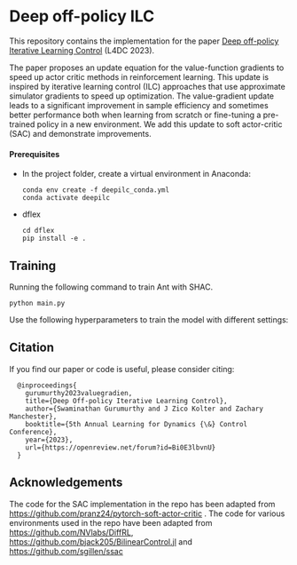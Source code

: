 # Deep off-policy ILC

This repository contains the implementation for the paper [Deep off-policy Iterative Learning Control](https://short-horizon-actor-critic.github.io/) (L4DC 2023).

The paper proposes an update equation for the value-function gradients to speed up actor critic methods in reinforcement learning. This update is inspired by iterative learning control (ILC) approaches that use approximate simulator gradients to speed up optimization. The value-gradient update leads to a significant improvement in sample efficiency and sometimes better performance both when learning from scratch or fine-tuning a pre-trained policy in a new environment. We add this update to soft actor-critic (SAC) and demonstrate improvements.

#### Prerequisites

- In the project folder, create a virtual environment in Anaconda:

  ```
  conda env create -f deepilc_conda.yml
  conda activate deepilc
  ```

- dflex

  ```
  cd dflex
  pip install -e .
  ```


## Training

Running the following command to train Ant with SHAC.
```
python main.py
```

Use the following hyperparameters to train the model with different settings:

## Citation

If you find our paper or code is useful, please consider citing:
```kvk
  @inproceedings{
	gurumurthy2023valuegradien,
	title={Deep Off-policy Iterative Learning Control},
	author={Swaminathan Gurumurthy and J Zico Kolter and Zachary Manchester},
	booktitle={5th Annual Learning for Dynamics {\&} Control Conference},
	year={2023},
	url={https://openreview.net/forum?id=Bi0E3lbvnU}
  }
```

## Acknowledgements

The code for the SAC implementation in the repo has been adapted from https://github.com/pranz24/pytorch-soft-actor-critic . 
The code for various environments used in the repo have been adapted from https://github.com/NVlabs/DiffRL, https://github.com/bjack205/BilinearControl.jl and https://github.com/sgillen/ssac